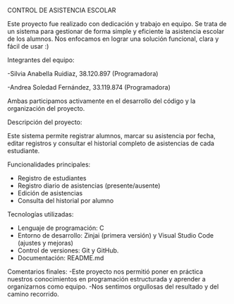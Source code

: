 CONTROL DE ASISTENCIA ESCOLAR 

Este proyecto fue realizado con dedicación y trabajo en equipo. Se trata de un sistema para gestionar de forma simple y eficiente la asistencia escolar de los alumnos.
Nos enfocamos en lograr una solución funcional, clara y fácil de usar :)

Integrantes del equipo: 	

-Silvia Anabella Ruidiaz,	38.120.897	(Programadora)

-Andrea Soledad Fernández,	33.119.874	(Programadora)

Ambas participamos activamente en el desarrollo del código y la organización del proyecto. 

Descripción del proyecto:

Este sistema permite registrar alumnos, marcar su asistencia por fecha, editar registros y consultar el historial completo de asistencias de cada estudiante.

Funcionalidades principales:

- Registro de estudiantes
- Registro diario de asistencias (presente/ausente)
- Edición de asistencias
- Consulta del historial por alumno

Tecnologías utilizadas:

- Lenguaje de programación: C
- Entorno de desarrollo: Zinjai (primera versión) y Visual Studio Code (ajustes y mejoras)
- Control de versiones: Git y GitHub.
- Documentación: README.md

Comentarios finales: 
-Este proyecto nos permitió poner en práctica nuestros conocimientos en programación estructurada y aprender a organizarnos como equipo.
-Nos sentimos orgullosas del resultado y del camino recorrido. 

